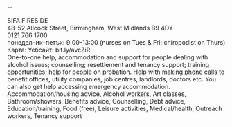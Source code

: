 
--

SIFA FIRESIDE  
48-52 Allcock Street, Birmingham, West Midlands B9 4DY  
0121 766 1700  
понеделник–петък: 9:00–13:00 (nurses on Tues & Fri; chiropodist on Thurs)  
Карта: Уебсайт: bit.ly/avcZiR  
One-to-one help, accommodation and support for people dealing with alcohol issues; counselling; resettlement and tenancy support; training opportunities; help for people on probation. Help with making phone calls to benefit offices, utility companies, job centres, landlords, doctors etc. You can also get help accessing emergency accommodation.  
Accommodation/housing advice, Alcohol workers, Art classes, Bathroom/showers, Benefits advice, Counselling, Debt advice, Education/training, Food (free), Leisure activities, Medical/health, Outreach workers, Tenancy support  
  
